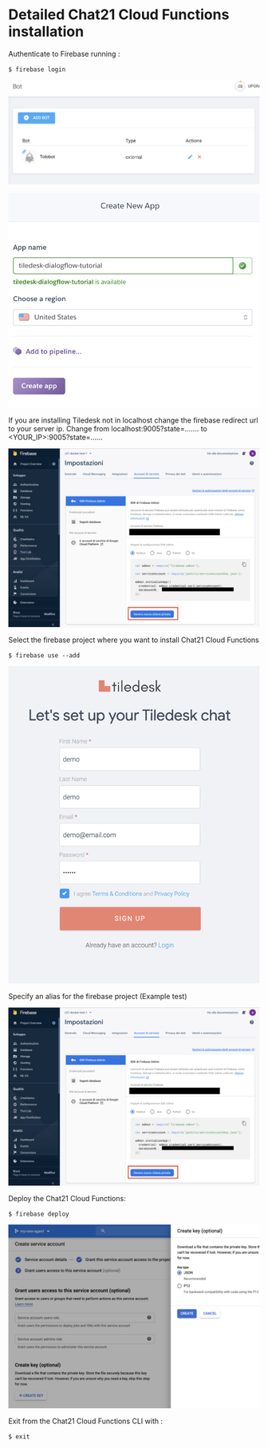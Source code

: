 # Detailed Chat21 Cloud Functions installation

Authenticate to Firebase running :

```text
$ firebase login
```

![](../.gitbook/assets/image%20%2896%29.png)

![](../.gitbook/assets/image%20%2863%29.png)

If you are installing Tiledesk not in localhost change the firebase redirect url to your server ip. Change from localhost:9005?state=....... to &lt;YOUR\_IP&gt;:9005?state=......

![](../.gitbook/assets/image%20%2868%29.png)

Select the firebase project where you want to install Chat21 Cloud Functions

```text
$ firebase use --add
```

![](../.gitbook/assets/image%20%2810%29.png)

Specify an alias for the firebase project \(Example test\)

![](../.gitbook/assets/image%20%2833%29.png)

Deploy the Chat21 Cloud Functions:

```text
$ firebase deploy
```

![](../.gitbook/assets/image%20%2852%29.png)

Exit from the Chat21 Cloud Functions CLI with :

```text
$ exit
```

